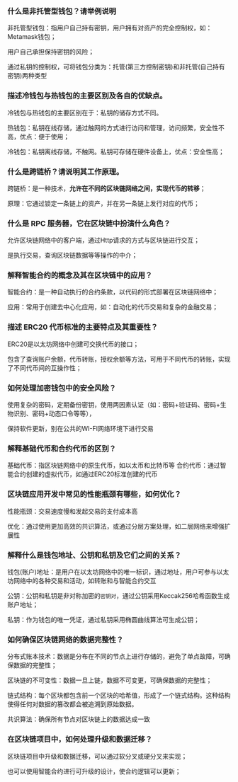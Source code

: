 ### 什么是非托管型钱包？请举例说明

非托管型钱包：指用户自己持有密钥，用户拥有对资产的完全控制权，如：Metamask钱包；

用户自己承担保持密钥的风险；

通过私钥的控制权，可将钱包分类为：托管(第三方控制密钥)和非托管(自己持有密钥)两种类型



### 描述冷钱包与热钱包的主要区别及各自的优缺点。

冷钱包与热钱包的主要区别在于：私钥的储存方式不同。

热钱包：私钥在线存储，通过触网的方式进行访问和管理，访问频繁，安全性不高，优点：便于使用；

冷钱包：私钥离线存储，不触网。私钥可存储在硬件设备上，优点：安全性高；



### 什么是跨链桥？请说明其工作原理。

跨链桥：是一种技术，**允许在不同的区块链网络之间，实现代币的转移**；

原理：它通过锁定一条链上的资产，并在另一条链上发行对应的代币；



### 什么是 RPC 服务器，它在区块链中扮演什么角色？

 允许区块链网络中的客户端，通过Http请求的方式与区块链进行交互；

是执行交易，查询区块链数据等等操作的中介；



### 解释智能合约的概念及其在区块链中的应用？

智能合约：是一种自动执行的合约条款，以代码的形式部署在区块链网络中；

应用：常用于创建去中心化应用，如：自动化的代币交易和复杂的金融交易；



### 描述 ERC20 代币标准的主要特点及其重要性？

ERC20是以太坊网络中创建可交换代币的接口；

包含了查询账户余额，代币转账，授权余额等方法，可用于不同代币的转账，实现了不同代币间的互操作性；



### 如何处理加密钱包中的安全风险？

使用复杂的密码，定期备份密钥，使用两因素认证（如：密码+验证码、密码+生物识别、密码+动态口令等等），

保持软件更新，别在公共的WI-FI网络环境下进行交易



### 解释基础代币和合约代币的区别？

基础代币：指区块链网络中的原生代币，如以太币和比特币等
合约代币：通过智能合约创建的虚拟代币，如通过ERC20标准创建的代币



### 区块链应用开发中常见的性能瓶颈有哪些，如何优化？

性能瓶颈：交易速度慢和发起交易的支付成本高

优化：通过使用更加高效的共识算法，或通过分层方案处理，如二层网络来增强扩展性



### 解释什么是钱包地址、公钥和私钥及它们之间的关系？

钱包(账户)地址：是用户在以太坊网络中的唯一标识，通过地址，用户可参与以太坊网络中的各种交易和活动，如转账和与智能合约交互

公钥：公钥和私钥是非对称加密的`密钥对`，通过公钥采用Keccak256哈希函数生成账户地址；

私钥：作为钱包的唯一凭证，通过私钥采用椭圆曲线算法可生成公钥；



### 如何确保区块链网络的数据完整性？

分布式账本技术：数据是分布在不同的节点上进行存储的，避免了单点故障，可确保数据的完整性；

区块链的不可变性：数据一旦上链，数据不可变更，可确保数据的完整性；

链式结构：每个区块都包含前一个区块的哈希值，形成了一个链式结构。这种结构使得任何对数据的篡改都会被追溯到原始数据。

共识算法：确保所有节点对区块链上的数据达成一致



### 在区块链项目中，如何处理升级和数据迁移？

区块链项目中升级和数据迁移，可以通过软分叉或硬分叉来实现；

也可以使用智能合约进行可升级的设计，使合约逻辑可以更新；





